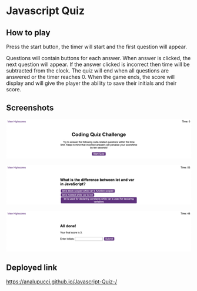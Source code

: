 # Javascript Quiz

## How to play

Press the start button, the timer will start and the first question will appear.
 
Questions will contain buttons for each answer.
When answer is clicked, the next question will appear.
If the answer clicked is incorrect then time will be subtracted from the clock.
The quiz will end when all questions are answered or the timer reaches 0.
When the game ends, the score will display and will give the player the ability to save their initials and their score.

## Screenshots

![Image](challenge/assets/Screenshot%202023-01-17%20at%2022.19.17.png)

![Image](challenge/assets/Screenshot%202023-01-17%20at%2022.19.26.png)

![Image](challenge/assets/Screenshot%202023-01-17%20at%2022.19.35.png)



## Deployed link

https://analupucci.github.io/Javascript-Quiz-/
  
